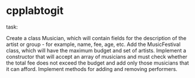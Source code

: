 # cpplabtogit
task:

Create a class Musician, which will contain fields for the description of the artist or group - for example, name, fee, age, etc. Add the MusicFestival class, which will have the maximum budget and set of artists. Implement a constructor that will accept an array of musicians and must check whether the total fee does not exceed the budget and add only those musicians that it can afford. Implement methods for adding and removing performers.
